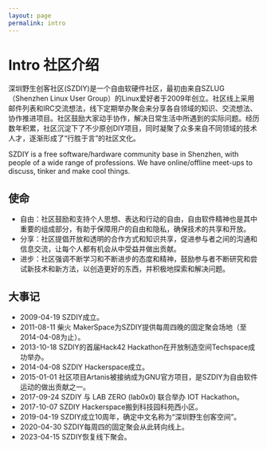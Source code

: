 ```yaml
---
layout: page
permalink: intro
---
```


# Intro 社区介绍

深圳野生创客社区(SZDIY)是一个自由软硬件社区，最初由来自SZLUG（Shenzhen Linux User Group）的Linux爱好者于2009年创立。社区线上采用邮件列表和IRC交流想法，线下定期举办聚会来分享各自领域的知识、交流想法、协作推进项目。社区鼓励大家动手协作，解决日常生活中所遇到的实际问题。经历数年积累，社区沉淀下了不少原创DIY项目，同时凝聚了众多来自不同领域的技术人才，逐渐形成了“行胜于言”的社区文化。

SZDIY is a free software/hardware community base in Shenzhen, with people of a wide range of professions. We have online/offline meet-ups to discuss, tinker and make cool things.

## 使命

- 自由：社区鼓励和支持个人思想、表达和行动的自由，自由软件精神也是其中重要的组成部分，有助于保障用户的自由和隐私，确保技术的共享和开放。
- 分享：社区提倡开放和透明的合作方式和知识共享，促进参与者之间的沟通和信息交流，让每个人都有机会从中受益并做出贡献。
- 进步：社区强调不断学习和不断进步的态度和精神，鼓励参与者不断研究和尝试新技术和新方法，以创造更好的东西，并积极地探索和解决问题。

## 大事记

 * 2009-04-19 SZDIY成立。
 * 2011-08-11 柴火 MakerSpace为SZDIY提供每周四晚的固定聚会场地（至2014-04-08为止）。
 * 2013-10-18 SZDIY的首届Hack42 Hackathon在开放制造空间Techspace成功举办。
 * 2014-04-08 SZDIY Hackerspace成立。
 * 2015-01-01 社区项目Artanis被接纳成为GNU官方项目，是SZDIY为自由软件运动的做出贡献之一。
 * 2017-09-24 SZDIY 与 LAB ZERO (lab0x0) 联合举办 IOT Hackathon。
 * 2017-10-07 SZDIY Hackerspace搬到科技园科苑西小区。
 * 2019-04-19 SZDIY成立10周年，确定中文名称为“深圳野生创客空间”。
 * 2020-04-30 SZDIY每周四的固定聚会从此转向线上。
 * 2023-04-15 SZDIY恢复线下聚会。
